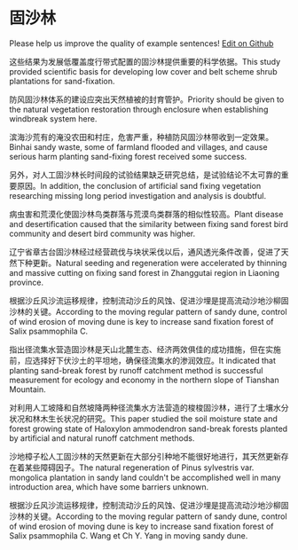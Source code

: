 # 固沙林

Please help us improve the quality of example sentences! [Edit on Github](https://github.com/jiyushe/jiyu-example-sentence-source/blob/main/chinese/gushalin.md)

<p><span class="chinese">这些结果为发展低覆盖度行带式配置的固沙林提供重要的科学依据。</span><span class="english">This study provided scientific basis for developing low cover and belt scheme shrub plantations for sand-fixation.</span></p>

<p><span class="chinese">防风固沙林体系的建设应突出天然植被的封育管护。</span><span class="english">Priority should be given to the natural vegetation restoration through enclosure when establishing windbreak system here.</span></p>

<p><span class="chinese">滨海沙荒有的淹没农田和村庄，危害严重，种植防风固沙林带收到一定效果。</span><span class="english">Binhai sandy waste, some of farmland flooded and villages, and cause serious harm planting sand-fixing forest received some success.</span></p>

<p><span class="chinese">另外，对人工固沙林长时间段的试验结果缺乏研究总结，是试验结论不太可靠的重要原因。</span><span class="english">In addition, the conclusion of artificial sand fixing vegetation researching missing long period investigation and analysis is doubtful.</span></p>

<p><span class="chinese">病虫害和荒漠化使固沙林鸟类群落与荒漠鸟类群落的相似性较高。</span><span class="english">Plant disease and desertification caused that the similarity between fixing sand forest bird community and desert bird community was higher.</span></p>

<p><span class="chinese">辽宁省章古台固沙林经过经营疏伐与块状采伐以后，通风透光条件改善，促进了天然下种更新。</span><span class="english">Natural seeding and regeneration were accelerated by thinning and massive cutting on fixing sand forest in Zhanggutai region in Liaoning province.</span></p>

<p><span class="chinese">根据沙丘风沙流运移规律，控制流动沙丘的风蚀、促进沙埋是提高流动沙地沙柳固沙林的关键。</span><span class="english">According to the moving regular pattern of sandy dune, control of wind erosion of moving dune is key to increase sand fixation forest of Salix psammophila C.</span></p>

<p><span class="chinese">指出径流集水营造固沙林是天山北麓生态、经济两效俱佳的成功措施，但在实施前，应选择好下伏沙土的平坦地，确保径流集水的渗润效应。</span><span class="english">It indicated that planting sand-break forest by runoff catchment method is successful measurement for ecology and economy in the northern slope of Tianshan Mountain.</span></p>

<p><span class="chinese">对利用人工坡降和自然坡降两种径流集水方法营造的梭梭固沙林，进行了土壤水分状况和林木生长状况的研究。</span><span class="english">This paper studied the soil moisture state and forest growing state of Haloxylon ammodendron sand-break forests planted by artificial and natural runoff catchment methods.</span></p>

<p><span class="chinese">沙地樟子松人工固沙林的天然更新在大部分引种地不能很好地进行，其天然更新存在着某些障碍因子。</span><span class="english">The natural regeneration of Pinus sylvestris var. mongolica plantation in sandy land couldn't be accomplished well in many introduction area, which have some barriers unknown.</span></p>

<p><span class="chinese">根据沙丘风沙流运移规律，控制流动沙丘的风蚀、促进沙埋是提高流动沙地沙柳固沙林的关键。</span><span class="english">According to the moving regular pattern of sandy dune, control of wind erosion of moving dune is key to increase sand fixation forest of Salix psammophila C. Wang et Ch Y. Yang in moving sandy dune.</span></p>

